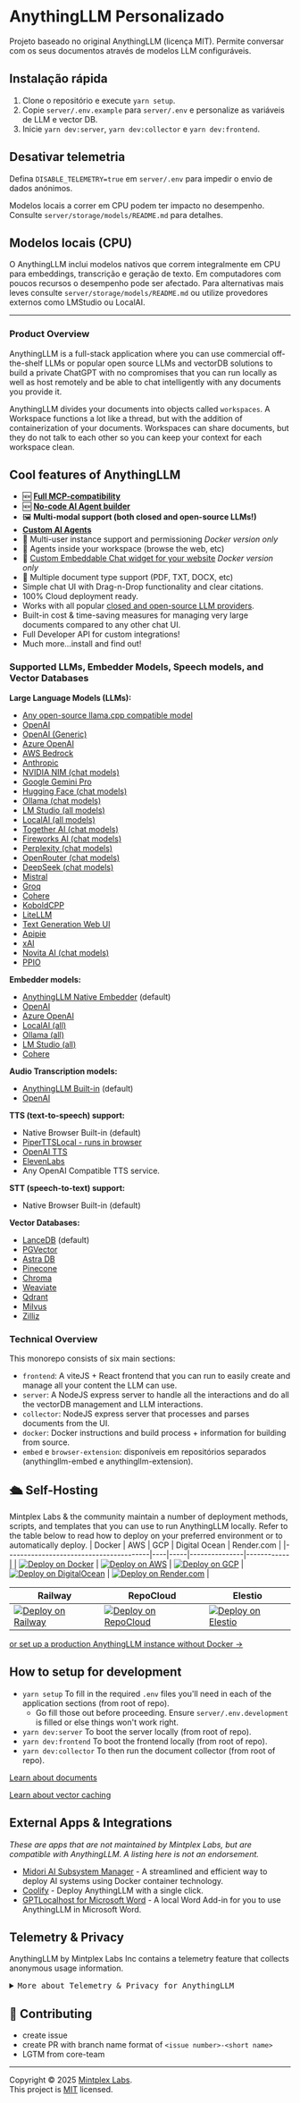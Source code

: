 # AnythingLLM Personalizado

Projeto baseado no original AnythingLLM (licença MIT). Permite conversar com os seus documentos através de modelos LLM configuráveis.

## Instalação rápida
1. Clone o repositório e execute `yarn setup`.
2. Copie `server/.env.example` para `server/.env` e personalize as variáveis de LLM e vector DB.
3. Inicie `yarn dev:server`, `yarn dev:collector` e `yarn dev:frontend`.

## Desativar telemetria
Defina `DISABLE_TELEMETRY=true` em `server/.env` para impedir o envio de dados anónimos.

Modelos locais a correr em CPU podem ter impacto no desempenho. Consulte `server/storage/models/README.md` para detalhes.

## Modelos locais (CPU)
O AnythingLLM inclui modelos nativos que correm integralmente em CPU para embeddings, transcrição e geração de texto. Em computadores com poucos recursos o desempenho pode ser afectado. Para alternativas mais leves consulte `server/storage/models/README.md` ou utilize provedores externos como LMStudio ou LocalAI.


---

### Product Overview

AnythingLLM is a full-stack application where you can use commercial off-the-shelf LLMs or popular open source LLMs and vectorDB solutions to build a private ChatGPT with no compromises that you can run locally as well as host remotely and be able to chat intelligently with any documents you provide it.

AnythingLLM divides your documents into objects called `workspaces`. A Workspace functions a lot like a thread, but with the addition of containerization of your documents. Workspaces can share documents, but they do not talk to each other so you can keep your context for each workspace clean.

## Cool features of AnythingLLM

- 🆕 [**Full MCP-compatibility**](https://docs.anythingllm.com/mcp-compatibility/overview)
- 🆕 [**No-code AI Agent builder**](https://docs.anythingllm.com/agent-flows/overview)
- 🖼️ **Multi-modal support (both closed and open-source LLMs!)**
- [**Custom AI Agents**](https://docs.anythingllm.com/agent/custom/introduction)
- 👤 Multi-user instance support and permissioning _Docker version only_
- 🦾 Agents inside your workspace (browse the web, etc)
- 💬 [Custom Embeddable Chat widget for your website](https://github.com/Mintplex-Labs/anythingllm-embed/blob/main/README.md) _Docker version only_
- 📖 Multiple document type support (PDF, TXT, DOCX, etc)
- Simple chat UI with Drag-n-Drop functionality and clear citations.
- 100% Cloud deployment ready.
- Works with all popular [closed and open-source LLM providers](#supported-llms-embedder-models-speech-models-and-vector-databases).
- Built-in cost & time-saving measures for managing very large documents compared to any other chat UI.
- Full Developer API for custom integrations!
- Much more...install and find out!

### Supported LLMs, Embedder Models, Speech models, and Vector Databases

**Large Language Models (LLMs):**

- [Any open-source llama.cpp compatible model](/server/storage/models/README.md#text-generation-llm-selection)
- [OpenAI](https://openai.com)
- [OpenAI (Generic)](https://openai.com)
- [Azure OpenAI](https://azure.microsoft.com/en-us/products/ai-services/openai-service)
- [AWS Bedrock](https://aws.amazon.com/bedrock/)
- [Anthropic](https://www.anthropic.com/)
- [NVIDIA NIM (chat models)](https://build.nvidia.com/explore/discover)
- [Google Gemini Pro](https://ai.google.dev/)
- [Hugging Face (chat models)](https://huggingface.co/)
- [Ollama (chat models)](https://ollama.ai/)
- [LM Studio (all models)](https://lmstudio.ai)
- [LocalAI (all models)](https://localai.io/)
- [Together AI (chat models)](https://www.together.ai/)
- [Fireworks AI  (chat models)](https://fireworks.ai/)
- [Perplexity (chat models)](https://www.perplexity.ai/)
- [OpenRouter (chat models)](https://openrouter.ai/)
- [DeepSeek (chat models)](https://deepseek.com/)
- [Mistral](https://mistral.ai/)
- [Groq](https://groq.com/)
- [Cohere](https://cohere.com/)
- [KoboldCPP](https://github.com/LostRuins/koboldcpp)
- [LiteLLM](https://github.com/BerriAI/litellm)
- [Text Generation Web UI](https://github.com/oobabooga/text-generation-webui)
- [Apipie](https://apipie.ai/)
- [xAI](https://x.ai/)
- [Novita AI (chat models)](https://novita.ai/model-api/product/llm-api?utm_source=github_anything-llm&utm_medium=github_readme&utm_campaign=link)
- [PPIO](https://ppinfra.com?utm_source=github_anything-llm)

**Embedder models:**

- [AnythingLLM Native Embedder](/server/storage/models/README.md) (default)
- [OpenAI](https://openai.com)
- [Azure OpenAI](https://azure.microsoft.com/en-us/products/ai-services/openai-service)
- [LocalAI (all)](https://localai.io/)
- [Ollama (all)](https://ollama.ai/)
- [LM Studio (all)](https://lmstudio.ai)
- [Cohere](https://cohere.com/)

**Audio Transcription models:**

- [AnythingLLM Built-in](https://github.com/Mintplex-Labs/anything-llm/tree/master/server/storage/models#audiovideo-transcription) (default)
- [OpenAI](https://openai.com/)

**TTS (text-to-speech) support:**

- Native Browser Built-in (default)
- [PiperTTSLocal - runs in browser](https://github.com/rhasspy/piper)
- [OpenAI TTS](https://platform.openai.com/docs/guides/text-to-speech/voice-options)
- [ElevenLabs](https://elevenlabs.io/)
- Any OpenAI Compatible TTS service.

**STT (speech-to-text) support:**

- Native Browser Built-in (default)

**Vector Databases:**

- [LanceDB](https://github.com/lancedb/lancedb) (default)
- [PGVector](https://github.com/pgvector/pgvector)
- [Astra DB](https://www.datastax.com/products/datastax-astra)
- [Pinecone](https://pinecone.io)
- [Chroma](https://trychroma.com)
- [Weaviate](https://weaviate.io)
- [Qdrant](https://qdrant.tech)
- [Milvus](https://milvus.io)
- [Zilliz](https://zilliz.com)

### Technical Overview

This monorepo consists of six main sections:

- `frontend`: A viteJS + React frontend that you can run to easily create and manage all your content the LLM can use.
- `server`: A NodeJS express server to handle all the interactions and do all the vectorDB management and LLM interactions.
- `collector`: NodeJS express server that processes and parses documents from the UI.
- `docker`: Docker instructions and build process + information for building from source.
- `embed` e `browser-extension`: disponíveis em repositórios separados (anythingllm-embed e anythingllm-extension).

## 🛳 Self-Hosting

Mintplex Labs & the community maintain a number of deployment methods, scripts, and templates that you can use to run AnythingLLM locally. Refer to the table below to read how to deploy on your preferred environment or to automatically deploy.
| Docker | AWS | GCP | Digital Ocean | Render.com |
|----------------------------------------|----|-----|---------------|------------|
| [![Deploy on Docker][docker-btn]][docker-deploy] | [![Deploy on AWS][aws-btn]][aws-deploy] | [![Deploy on GCP][gcp-btn]][gcp-deploy] | [![Deploy on DigitalOcean][do-btn]][do-deploy] | [![Deploy on Render.com][render-btn]][render-deploy] |

| Railway  |  RepoCloud | Elestio |
| --- | --- | --- |
| [![Deploy on Railway][railway-btn]][railway-deploy] | [![Deploy on RepoCloud][repocloud-btn]][repocloud-deploy] | [![Deploy on Elestio][elestio-btn]][elestio-deploy] |

[or set up a production AnythingLLM instance without Docker →](./BARE_METAL.md)

## How to setup for development

- `yarn setup` To fill in the required `.env` files you'll need in each of the application sections (from root of repo).
  - Go fill those out before proceeding. Ensure `server/.env.development` is filled or else things won't work right.
- `yarn dev:server` To boot the server locally (from root of repo).
- `yarn dev:frontend` To boot the frontend locally (from root of repo).
- `yarn dev:collector` To then run the document collector (from root of repo).

[Learn about documents](./server/storage/documents/DOCUMENTS.md)

[Learn about vector caching](./server/storage/vector-cache/VECTOR_CACHE.md)

## External Apps & Integrations

_These are apps that are not maintained by Mintplex Labs, but are compatible with AnythingLLM. A listing here is not an endorsement._

- [Midori AI Subsystem Manager](https://io.midori-ai.xyz/subsystem/anythingllm/) - A streamlined and efficient way to deploy AI systems using Docker container technology.
- [Coolify](https://coolify.io/docs/services/anythingllm/) - Deploy AnythingLLM with a single click.
- [GPTLocalhost for Microsoft Word](https://gptlocalhost.com/demo/) - A local Word Add-in for you to use AnythingLLM in Microsoft Word.

## Telemetry & Privacy

AnythingLLM by Mintplex Labs Inc contains a telemetry feature that collects anonymous usage information.

<details>
<summary><kbd>More about Telemetry & Privacy for AnythingLLM</kbd></summary>

### Why?

We use this information to help us understand how AnythingLLM is used, to help us prioritize work on new features and bug fixes, and to help us improve AnythingLLM's performance and stability.

### Opting out

Set `DISABLE_TELEMETRY` in your server or docker .env settings to "true" to opt out of telemetry. You can also do this in-app by going to the sidebar > `Privacy` and disabling telemetry.

### What do you explicitly track?

We will only track usage details that help us make product and roadmap decisions, specifically:

- Type of your installation (Docker or Desktop)

- When a document is added or removed. No information _about_ the document. Just that the event occurred. This gives us an idea of use.

- Type of vector database in use. This helps us prioritize changes when updates arrive for that provider.

- Type of LLM provider & model tag in use. This helps us prioritize changes when updates arrive for that provider or model, or combination thereof. eg: reasoning vs regular, multi-modal models, etc.

- When a chat is sent. This is the most regular "event" and gives us an idea of the daily-activity of this project across all installations. Again, only the **event** is sent - we have no information on the nature or content of the chat itself.

You can verify these claims by finding all locations `Telemetry.sendTelemetry` is called. Additionally these events are written to the output log so you can also see the specific data which was sent - if enabled. **No IP or other identifying information is collected**. The Telemetry provider is [PostHog](https://posthog.com/) - an open-source telemetry collection service.

We take privacy very seriously, and we hope you understand that we want to learn how our tool is used, without using annoying popup surveys, so we can build something worth using. The anonymous data is _never_ shared with third parties, ever.

[View all telemetry events in source code](https://github.com/search?q=repo%3AMintplex-Labs%2Fanything-llm%20.sendTelemetry\(&type=code)

</details>


## 👋 Contributing

- create issue
- create PR with branch name format of `<issue number>-<short name>`
- LGTM from core-team


</div>

---

Copyright © 2025 [Mintplex Labs][profile-link]. <br />
This project is [MIT](./LICENSE) licensed.

<!-- LINK GROUP -->

[back-to-top]: https://img.shields.io/badge/-BACK_TO_TOP-222628?style=flat-square
[profile-link]: https://github.com/mintplex-labs
[vector-admin]: https://github.com/mintplex-labs/vector-admin
[assistant-swarm]: https://github.com/Mintplex-Labs/openai-assistant-swarm
[docker-btn]: ./images/deployBtns/docker.png
[docker-deploy]: ./docker/HOW_TO_USE_DOCKER.md
[aws-btn]: ./images/deployBtns/aws.png
[aws-deploy]: ./cloud-deployments/aws/cloudformation/DEPLOY.md
[gcp-btn]: https://deploy.cloud.run/button.svg
[gcp-deploy]: ./cloud-deployments/gcp/deployment/DEPLOY.md
[do-btn]: https://www.deploytodo.com/do-btn-blue.svg
[do-deploy]: ./cloud-deployments/digitalocean/terraform/DEPLOY.md
[render-btn]: https://render.com/images/deploy-to-render-button.svg
[render-deploy]: https://render.com/deploy?repo=https://github.com/Mintplex-Labs/anything-llm&branch=render
[render-btn]: https://render.com/images/deploy-to-render-button.svg
[render-deploy]: https://render.com/deploy?repo=https://github.com/Mintplex-Labs/anything-llm&branch=render
[railway-btn]: https://railway.app/button.svg
[railway-deploy]: https://railway.app/template/HNSCS1?referralCode=WFgJkn
[repocloud-btn]: https://d16t0pc4846x52.cloudfront.net/deploylobe.svg
[repocloud-deploy]: https://repocloud.io/details/?app_id=276
[elestio-btn]: https://elest.io/images/logos/deploy-to-elestio-btn.png
[elestio-deploy]: https://elest.io/open-source/anythingllm
